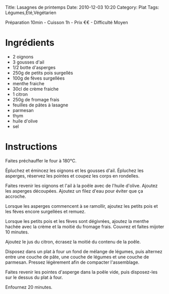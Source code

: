 Title: Lasagnes de printemps
Date: 2010-12-03 10:20
Category: Plat
Tags: Légumes,Été,Végétarien

Préparation 10min - Cuisson 1h - Prix €€ - Difficulté Moyen

# Ingrédients

- 2 oignons
- 3 gousses d'ail
- 1/2 botte d'asperges
- 250g de petits pois surgellés
- 100g de fèves surgellées
- menthe fraiche
- 30cl de crème fraiche
- 1 citron
- 250g de fromage frais
- feuilles de pâtes à lasagne
- parmesan
- thym
- huile d'olive
- sel

# Instructions

Faites préchauffer le four à 180°C.

Épluchez et émincez les oignons et les gousses d'ail. Épluchez les asperges, réservez les pointes et coupez les corps en rondelles.

Faites revenir les oignons et l'ail à la poêle avec de l'huile d'olive. Ajoutez les asperges découpées. Ajoutez un filez d'eau pour éviter que ça accroche.

Lorsque les asperges commencent à se ramollir, ajoutez les petits pois et les fèves encore surgellées et remuez.

Lorsque les petits pois et les fèves sont dégivrées, ajoutez la menthe hachée avec la crème et la moitié du fromage frais. Couvrez et faites mijoter 10 minutes.

Ajoutez le jus du citron, écrasez la moitié du contenu de la poêle.

Disposez dans un plat à four un fond de mélange de légumes, puis alternez entre une couche de pâte, une couche de légumes et une couche de parmesan. Pressez légèrement afin de compacter l'assemblage.

Faites revenir les pointes d'asperge dans la poêle vide, puis disposez-les sur le dessus du plat à four.

Enfournez 20 minutes.
